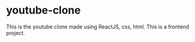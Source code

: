 # youtube-clone
This is the youtube clone made using ReactJS, css, html. This is a frontend project.
